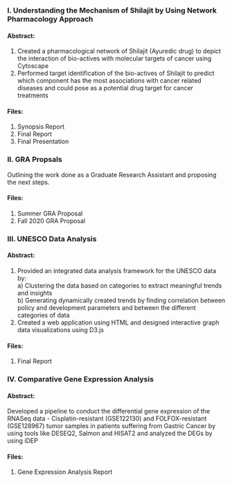 ### I. Understanding the Mechanism of Shilajit by Using Network Pharmacology Approach
#### Abstract:
1. Created a pharmacological network of Shilajit (Ayuredic drug) to depict the interaction of bio-actives with molecular targets of cancer using Cytoscape <br/>
2. Performed target identification of the bio-actives of Shilajit to predict which component has the most associations with cancer related diseases and could pose as a potential drug target for cancer treatments
#### Files: 
1. Synopsis Report
2. Final Report
3. Final Presentation

### II. GRA Propsals
Outlining the work done as a Graduate Research Assistant and proposing the next steps.
#### Files:
1. Summer GRA Proposal
2. Fall 2020 GRA Proposal

### III. UNESCO Data Analysis
#### Abstract:
1. Provided an integrated data analysis framework for the UNESCO data by:
<br/> a)  Clustering the data based on categories to extract meaningful trends and insights
</br> b) Generating dynamically created trends by finding correlation between policy and development parameters and
between the different categories of data
2. Created a web application using HTML and designed interactive graph data visualizations using D3.js
#### Files:
1. Final Report

### IV. Comparative Gene Expression Analysis
#### Abstract:
Developed a pipeline to conduct the differential gene expression of the RNASeq data - Cisplatin-resistant (GSE122130) and FOLFOX-resistant (GSE128967) tumor samples in patients suffering from Gastric Cancer by using tools like DESEQ2, Salmon and HISAT2 and analyzed the DEGs by using iDEP
#### Files:
1. Gene Expression Analysis Report
